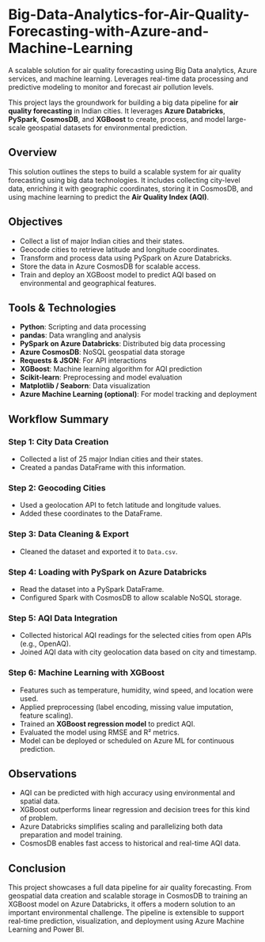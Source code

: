 # Big-Data-Analytics-for-Air-Quality-Forecasting-with-Azure-and-Machine-Learning
A scalable solution for air quality forecasting using Big Data analytics, Azure services, and machine learning. Leverages real-time data processing and predictive modeling to monitor and forecast air pollution levels.

This project lays the groundwork for building a big data pipeline for **air quality forecasting** in Indian cities. It leverages **Azure Databricks**, **PySpark**, **CosmosDB**, and **XGBoost** to create, process, and model large-scale geospatial datasets for environmental prediction.


## Overview

This solution outlines the steps to build a scalable system for air quality forecasting using big data technologies. It includes collecting city-level data, enriching it with geographic coordinates, storing it in CosmosDB, and using machine learning to predict the **Air Quality Index (AQI)**.


## Objectives

- Collect a list of major Indian cities and their states.
- Geocode cities to retrieve latitude and longitude coordinates.
- Transform and process data using PySpark on Azure Databricks.
- Store the data in Azure CosmosDB for scalable access.
- Train and deploy an XGBoost model to predict AQI based on environmental and geographical features.


## Tools & Technologies

- **Python**: Scripting and data processing  
- **pandas**: Data wrangling and analysis  
- **PySpark on Azure Databricks**: Distributed big data processing  
- **Azure CosmosDB**: NoSQL geospatial data storage  
- **Requests & JSON**: For API interactions  
- **XGBoost**: Machine learning algorithm for AQI prediction  
- **Scikit-learn**: Preprocessing and model evaluation  
- **Matplotlib / Seaborn**: Data visualization  
- **Azure Machine Learning (optional)**: For model tracking and deployment  


## Workflow Summary

### Step 1: City Data Creation  
- Collected a list of 25 major Indian cities and their states.  
- Created a pandas DataFrame with this information.

### Step 2: Geocoding Cities  
- Used a geolocation API to fetch latitude and longitude values.  
- Added these coordinates to the DataFrame.

### Step 3: Data Cleaning & Export  
- Cleaned the dataset and exported it to `Data.csv`.

### Step 4: Loading with PySpark on Azure Databricks  
- Read the dataset into a PySpark DataFrame.  
- Configured Spark with CosmosDB to allow scalable NoSQL storage.

### Step 5: AQI Data Integration  
- Collected historical AQI readings for the selected cities from open APIs (e.g., OpenAQ).  
- Joined AQI data with city geolocation data based on city and timestamp.

### Step 6: Machine Learning with XGBoost  
- Features such as temperature, humidity, wind speed, and location were used.  
- Applied preprocessing (label encoding, missing value imputation, feature scaling).  
- Trained an **XGBoost regression model** to predict AQI.  
- Evaluated the model using RMSE and R² metrics.  
- Model can be deployed or scheduled on Azure ML for continuous prediction.


## Observations

- AQI can be predicted with high accuracy using environmental and spatial data.
- XGBoost outperforms linear regression and decision trees for this kind of problem.
- Azure Databricks simplifies scaling and parallelizing both data preparation and model training.
- CosmosDB enables fast access to historical and real-time AQI data.


## Conclusion

This project showcases a full data pipeline for air quality forecasting. From geospatial data creation and scalable storage in CosmosDB to training an XGBoost model on Azure Databricks, it offers a modern solution to an important environmental challenge. The pipeline is extensible to support real-time prediction, visualization, and deployment using Azure Machine Learning and Power BI.

